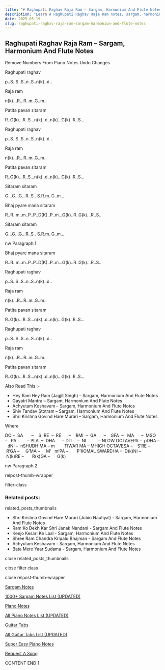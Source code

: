 ```yaml
---
title: "# Raghupati Raghav Raja Ram – Sargam, Harmonium And Flute Notes"
description: "Learn # Raghupati Raghav Raja Ram notes, sargam, harmonium notations and flute notes. Easy step-by-step tutorial for beginners."
date: 2025-05-19
slug: raghupati-raghav-raja-ram-sargam-harmonium-and-flute-notes
---
```


## Raghupati Raghav Raja Ram – Sargam, Harmonium And Flute Notes

Remove Numbers From Piano Notes
Undo Changes

Raghupati raghav

p..S..S..S..n..S..n(k)..d..

Raja ram

n(k)…R…R..m..G..m..

Patita pavan sitaram

R..G(k)…R..S…n(k)..d..n(k)…G(k)..R..S…

Raghupati raghav

p..S..S..S..n..S..n(k)..d..

Raja ram

n(k)…R…R..m..G..m..

Patita pavan sitaram

R..G(k)…R..S…n(k)..d..n(k)…G(k)..R..S…

Sitaram sitaram

G…G…G…R..S.. S.R.m..G..m…

Bhaj pyare mana sitaram

R..R..m..m..P..P..D(K)..P..m…G(k)..R..G(k)…R..S..

Sitaram sitaram

G…G…G…R..S.. S.R.m..G..m…

nw Paragraph 1

Bhaj pyare mana sitaram

R..R..m..m..P..P..D(K)..P..m…G(k)..R..G(k)…R..S..

Raghupati raghav

p..S..S..S..n..S..n(k)..d..

Raja ram

n(k)…R…R..m..G..m..

Patita pavan sitaram

R..G(k)…R..S…n(k)..d..n(k)…G(k)..R..S…

Raghupati raghav

p..S..S..S..n..S..n(k)..d..

Raja ram

n(k)…R…R..m..G..m..

Patita pavan sitaram

R..G(k)…R..S…n(k)..d..n(k)…G(k)..R..S…

Also Read This :-

* Hey Ram Hey Ram (Jagjit Singh) – Sargam, Harmonium And Flute Notes
* Gayatri Mantra – Sargam, Harmonium And Flute Notes
* Achyutam Keshavam – Sargam, Harmonium And Flute Notes
* Shiv Tandav Stotram – Sargam, Harmonium And Flute Notes
* Shri Krishna Govind Hare Murari – Sargam, Harmonium And Flute Notes

Where

DO –  SA       –    S  RE  –  RE      –    RMI  –  GA      –    GFA  –   MA      –  MSO  –   PA         – PLA  –  DHA      – DTI    –  NI          – NLOW OCTAVEPA –  pDHA –  dNI –  nSHUDH MA – m        TIWAR MA – MHIGH OCTAVESA –    S’RE –     R’GA –     G’MA –     M’   m’PA –       P’KOMAL SWARDHA –  D(k)NI –       N(k)RE –       R(k)GA –      G(k)

nw Paragraph 2

relpost-thumb-wrapper

filter-class

### Related posts:

related_posts_thumbnails

* Shri Krishna Govind Hare Murari (Jubin Nautiyal) - Sargam, Harmonium And Flute Notes
* Ram Ko Dekh Kar Shri Janak Nandani - Sargam And Flute Notes
* Keejo Kesari Ke Laal - Sargam, Harmonium And Flute Notes
* Shree Ram Chandra Kripalu Bhajman - Sargam And Flute Notes
* Achyutam Keshavam - Sargam, Harmonium And Flute Notes
* Bata Mere Yaar Sudama - Sargam, Harmonium And Flute Notes

close related_posts_thumbnails

close filter class

close relpost-thumb-wrapper

[Sargam Notes](/sargam-notes.html)

[1000+ Sargam Notes List (UPDATED)](/all-songs-list-sargam-notes.html)

[Piano Notes](/piano-notes.html)

[All Piano Notes List (UPDATED)](/all-songs-list-piano-notes.html)

[Guitar Tabs](/guitar-tabs.html)

[All Guitar Tabs List (UPDATED)](/all-songs-list-guitar-tabs.html)

[Super Easy Piano Notes](https://studywall.in/)

[Request A Song](/request-a-song.html)

CONTENT END 1

